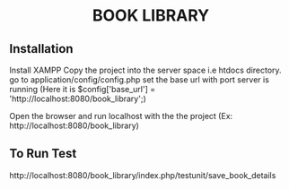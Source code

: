 <h1 align="center"> BOOK LIBRARY </h1>

## Installation

Install XAMPP
Copy the project into the server space i.e htdocs directory.
go to application/config/config.php set the base url with port server is running (Here it is $config['base_url'] = 'http://localhost:8080/book_library';)

Open the browser and run localhost with the the project  (Ex: http://localhost:8080/book_library)


## To Run Test
http://localhost:8080/book_library/index.php/testunit/save_book_details

